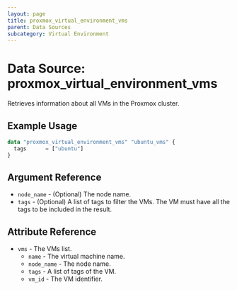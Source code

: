 ```yaml
---
layout: page
title: proxmox_virtual_environment_vms
parent: Data Sources
subcategory: Virtual Environment
---
```


# Data Source: proxmox_virtual_environment_vms

Retrieves information about all VMs in the Proxmox cluster.

## Example Usage

```terraform
data "proxmox_virtual_environment_vms" "ubuntu_vms" {
  tags      = ["ubuntu"]
}
```

## Argument Reference

- `node_name` - (Optional) The node name.
- `tags` - (Optional) A list of tags to filter the VMs. The VM must have all
  the tags to be included in the result.

## Attribute Reference

- `vms` - The VMs list.
  - `name` - The virtual machine name.
  - `node_name` - The node name.
  - `tags` - A list of tags of the VM.
  - `vm_id` - The VM identifier.
